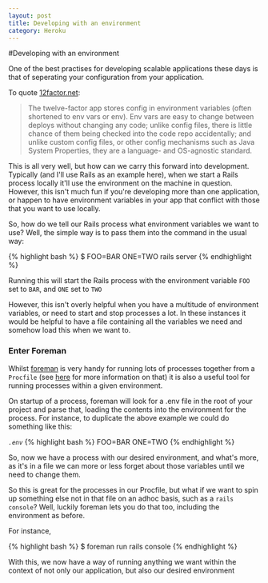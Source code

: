```yaml
---
layout: post
title: Developing with an environment
category: Heroku
---
```

#Developing with an environment

One of the best practises for developing scalable applications these days is
that of seperating your configuration from your application.

To quote [12factor.net](http://www.12factor.net):
> The twelve-factor app stores config in environment variables (often shortened
> to env vars or env). Env vars are easy to change between deploys without
> changing any code; unlike config files, there is little chance of them being
> checked into the code repo accidentally; and unlike custom config files, or
> other config mechanisms such as Java System Properties, they are a language- and
> OS-agnostic standard.

This is all very well, but how can we carry this forward into development.
Typically (and I'll use Rails as an example here), when we start a Rails process
locally it'll use the environment on the machine in question.  However, this
isn't much fun if you're developing more than one application, or happen to have
environment variables in your app that conflict with those that you want to use
locally.

So, how do we tell our Rails process what environment variables we want to use?
Well, the simple way is to pass them into the command in the usual way:

{% highlight bash %}
$ FOO=BAR ONE=TWO rails server
{% endhighlight %}

Running this will start the Rails process with the environment variable `FOO`
set to `BAR`, and `ONE` set to `TWO`

However, this isn't overly helpful when you have a multitude of environment
variables, or need to start and stop processes a lot.  In these instances it
would be helpful to have a file containing all the variables we need and somehow
load this when we want to.

### Enter Foreman

Whilst [foreman](http://ddollar.github.com/foreman/) is very handy for running
lots of processes together from a `Procfile` (see
[here](/the-procfile-is-your-friend/) for more information on
that) it is also a useful tool for running processes within a given environment.

On startup of a process, foreman will look for a .env file in the root of your
project and parse that, loading the contents into the environment for the
process.  For instance, to duplicate the above example we could do something
like this:

*`.env`*
{% highlight bash %}
FOO=BAR
ONE=TWO
{% endhighlight %}

So, now we have a process with our desired environment, and what's more, as it's
in a file we can more or less forget about those variables until we need to
change them.

So this is great for the processes in our Procfile, but what if we want to spin
up something else not in that file on an adhoc basis, such as a `rails console`?
Well, luckily foreman lets you do that too, including the environment as before.

For instance,

{% highlight bash %}
$ foreman run rails console
{% endhighlight %}

With this, we now have a way of running anything we want within the context of
not only our application, but also our desired environment
